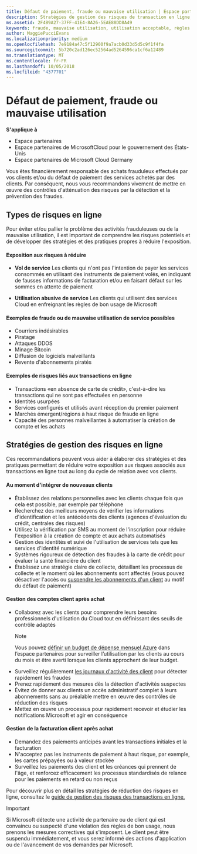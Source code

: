 ```yaml
---
title: Défaut de paiement, fraude ou mauvaise utilisation | Espace partenaires
description: Stratégies de gestion des risques de transaction en ligne, y compris le défaut de paiement de biens et de services par des clients et les mauvaises utilisations ou activités frauduleuses
ms.assetid: 2F4B9A27-37FF-41E4-8A26-5EAE88DD8A49
keywords: fraude, mauvaise utilisation, utilisation acceptable, règles de bon usage, défaut de paiement, le client ne pas paye pas la facture, risque en ligne, vol de service, abus du service, suspendre un abonnement,
author: MaggiePucciEvans
ms.localizationpriority: medium
ms.openlocfilehash: 7e9184a47c5f12900f9a7acb0d33d5d5c9f1f4fa
ms.sourcegitcommit: 5b720c2ad126ec52564ad5264596ca1cf6a12489
ms.translationtype: MT
ms.contentlocale: fr-FR
ms.lasthandoff: 10/05/2018
ms.locfileid: "4377701"
---
```

# <a name="non-payment-fraud-or-misuse"></a>Défaut de paiement, fraude ou mauvaise utilisation

**S'applique à**

-  Espace partenaires
-  Espace partenaires de MicrosoftCloud pour le gouvernement des États-Unis
-  Espace partenaires de Microsoft Cloud Germany

Vous êtes financièrement responsable des achats frauduleux effectués par vos clients et/ou du défaut de paiement des services achetés par des clients. Par conséquent, nous vous recommandons vivement de mettre en œuvre des contrôles d'atténuation des risques par la détection et la prévention des fraudes.

## <a name="types-of-online-risk"></a>Types de risques en ligne

Pour éviter et/ou pallier le problème des activités frauduleuses ou de la mauvaise utilisation, il est important de comprendre les risques potentiels et de développer des stratégies et des pratiques propres à réduire l'exposition.

#### <a name="risk-exposure-to-be-mitigated"></a>Exposition aux risques à réduire

- **Vol de service** Les clients qui n'ont pas l'intention de payer les services consommés en utilisant des instruments de paiement volés, en indiquant de fausses informations de facturation et/ou en faisant défaut sur les sommes en attente de paiement

- **Utilisation abusive de service** Les clients qui utilisent des services Cloud en enfreignant les règles de bon usage de Microsoft

#### <a name="examples-of-possible-fraud-or-service-abuse"></a>Exemples de fraude ou de mauvaise utilisation de service possibles
- Courriers indésirables
- Piratage
- Attaques DDOS
- Minage Bitcoin
- Diffusion de logiciels malveillants
- Revente d'abonnements piratés 

#### <a name="examples-of-online-transaction-risk"></a>Exemples de risques liés aux transactions en ligne
- Transactions «en absence de carte de crédit», c'est-à-dire les transactions qui ne sont pas effectuées en personne
- Identités usurpées
- Services configurés et utilisés avant réception du premier paiement
- Marchés émergent/régions à haut risque de fraude en ligne
- Capacité des personnes malveillantes à automatiser la création de compte et les achats

## <a name="strategies-for-managing-online-risk"></a>Stratégies de gestion des risques en ligne

Ces recommandations peuvent vous aider à élaborer des stratégies et des pratiques permettant de réduire votre exposition aux risques associés aux transactions en ligne tout au long du cycle de relation avec vos clients.  

#### <a name="when-onboarding-new-customers"></a>Au moment d'intégrer de nouveaux clients
- Établissez des relations personnelles avec les clients chaque fois que cela est possible, par exemple par téléphone
- Recherchez des meilleurs moyens de vérifier les informations d'identification et les antécédents des clients (agences d'évaluation du crédit, centrales des risques) 
- Utilisez la vérification par SMS au moment de l'inscription pour réduire l'exposition à la création de compte et aux achats automatisés
- Gestion des identités et suivi de l'utilisation de services tels que les services d'identité numérique
- Systèmes rigoureux de détection des fraudes à la carte de crédit pour évaluer la santé financière du client
- Établissez une stratégie claire de collecte, détaillant les processus de collecte et le moment où les abonnements sont affectés (vous pouvez désactiver l'accès ou [suspendre les abonnements d'un client](suspend-a-subscription.md) au motif du défaut de paiement)

#### <a name="post-purchase-customer-account-management"></a>Gestion des comptes client après achat
- Collaborez avec les clients pour comprendre leurs besoins professionnels d'utilisation du Cloud tout en définissant des seuils de contrôle adaptés
    > [!NOTE]  
    >  Vous pouvez [définir un budget de dépense mensuel Azure](set-an-azure-spending-budget-for-your-customers.md) dans l’espace partenaires pour surveiller l’utilisation par les clients au cours du mois et être averti lorsque les clients approchent de leur budget.
- Surveillez régulièrement [les journaux d'activité des client](activity-logs.md) pour détecter rapidement les fraudes
- Prenez rapidement des mesures dès la détection d'activités suspectes
- Évitez de donner aux clients un accès administratif complet à leurs abonnements sans au préalable mettre en œuvre des contrôles de réduction des risques
- Mettez en œuvre un processus pour rapidement recevoir et étudier les notifications Microsoft et agir en conséquence

#### <a name="post-purchase-customer-billing-management"></a>Gestion de la facturation client après achat
- Demandez des paiements anticipés avant les transactions initiales et la facturation 
- N'acceptez pas les instruments de paiement à haut risque, par exemple, les cartes prépayées ou à valeur stockée
- Surveillez les paiements des client et les créances qui prennent de l'âge, et renforcez efficacement les processus standardisés de relance pour les paiements en retard ou non reçus

Pour découvrir plus en détail les stratégies de réduction des risques en ligne, consultez le [guide de gestion des risques des transactions en ligne.](https://assets.windowsphone.com/7d885238-e13b-4f10-a682-3d5adacd2859/CSP-PartnerRiskGuide-APSFinal_InvariantCulture_Default.zip)

> [!IMPORTANT]  
> Si Microsoft détecte une activité de partenaire ou de client qui est convaincu ou suspecté d'une violation des règles de bon usage, nous prenons les mesures correctives qui s'imposent. Le client peut être suspendu immédiatement, et vous serez informé des actions d'application ou de l'avancement de vos demandes par Microsoft.

 

 



